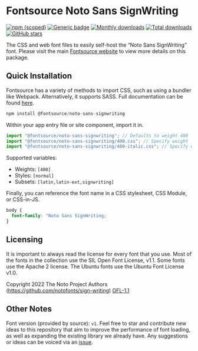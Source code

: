 # Fontsource Noto Sans SignWriting

[![npm (scoped)](https://img.shields.io/npm/v/@fontsource/noto-sans-signwriting?color=brightgreen)](https://www.npmjs.com/package/@fontsource/noto-sans-signwriting) [![Generic badge](https://img.shields.io/badge/fontsource-passing-brightgreen)](https://github.com/fontsource/fontsource) [![Monthly downloads](https://badgen.net/npm/dm/@fontsource/noto-sans-signwriting)](https://github.com/fontsource/fontsource) [![Total downloads](https://badgen.net/npm/dt/@fontsource/noto-sans-signwriting)](https://github.com/fontsource/fontsource) [![GitHub stars](https://img.shields.io/github/stars/fontsource/fontsource.svg?style=social&label=Star)](https://github.com/fontsource/fontsource/stargazers)

The CSS and web font files to easily self-host the “Noto Sans SignWriting” font. Please visit the main [Fontsource website](https://fontsource.org/fonts/noto-sans-signwriting) to view more details on this package.

## Quick Installation

Fontsource has a variety of methods to import CSS, such as using a bundler like Webpack. Alternatively, it supports SASS. Full documentation can be found [here](https://beta.fontsource.org/docs/getting-started/introduction).

```javascript
npm install @fontsource/noto-sans-signwriting
```

Within your app entry file or site component, import it in.

```javascript
import "@fontsource/noto-sans-signwriting"; // Defaults to weight 400
import "@fontsource/noto-sans-signwriting/400.css"; // Specify weight
import "@fontsource/noto-sans-signwriting/400-italic.css"; // Specify weight and style

```

Supported variables:
- Weights: `[400]`
- Styles: `[normal]`
- Subsets: `[latin,latin-ext,signwriting]`

Finally, you can reference the font name in a CSS stylesheet, CSS Module, or CSS-in-JS.

```css
body {
  font-family: "Noto Sans SignWriting;
}
```

## Licensing
It is important to always read the license for every font that you use.
Most of the fonts in the collection use the SIL Open Font License, v1.1. Some fonts use the Apache 2 license. The Ubuntu fonts use the Ubuntu Font License v1.0.

Copyright 2022 The Noto Project Authors (https://github.com/notofonts/sign-writing)
[OFL-1.1](http://scripts.sil.org/OFL)

## Other Notes
Font version (provided by source): `v1`.
Feel free to star and contribute new ideas to this repository that aim to improve the performance of font loading, as well as expanding the existing library we already have. Any suggestions or ideas can be voiced via an [issue](https://github.com/fontsource/fontsource/issues).